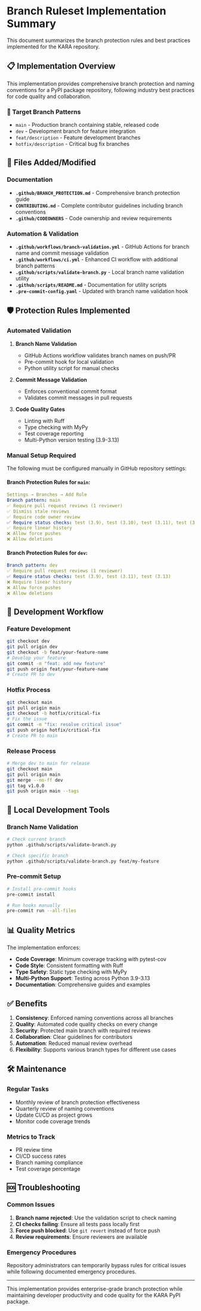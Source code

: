 # Branch Ruleset Implementation Summary

This document summarizes the branch protection rules and best practices implemented for the KARA repository.

## 📋 Implementation Overview

This implementation provides comprehensive branch protection and naming conventions for a PyPI package repository, following industry best practices for code quality and collaboration.

### 🎯 Target Branch Patterns
- `main` - Production branch containing stable, released code
- `dev` - Development branch for feature integration
- `feat/description` - Feature development branches
- `hotfix/description` - Critical bug fix branches

## 📁 Files Added/Modified

### Documentation
- **`.github/BRANCH_PROTECTION.md`** - Comprehensive branch protection guide
- **`CONTRIBUTING.md`** - Complete contributor guidelines including branch conventions
- **`.github/CODEOWNERS`** - Code ownership and review requirements

### Automation & Validation
- **`.github/workflows/branch-validation.yml`** - GitHub Actions for branch name and commit message validation
- **`.github/workflows/ci.yml`** - Enhanced CI workflow with additional branch patterns
- **`.github/scripts/validate-branch.py`** - Local branch name validation utility
- **`.github/scripts/README.md`** - Documentation for utility scripts
- **`.pre-commit-config.yaml`** - Updated with branch name validation hook

## 🛡️ Protection Rules Implemented

### Automated Validation
1. **Branch Name Validation**
   - GitHub Actions workflow validates branch names on push/PR
   - Pre-commit hook for local validation
   - Python utility script for manual checks

2. **Commit Message Validation**
   - Enforces conventional commit format
   - Validates commit messages in pull requests

3. **Code Quality Gates**
   - Linting with Ruff
   - Type checking with MyPy
   - Test coverage reporting
   - Multi-Python version testing (3.9-3.13)

### Manual Setup Required

The following must be configured manually in GitHub repository settings:

#### Branch Protection Rules for `main`:
```yaml
Settings → Branches → Add Rule
Branch pattern: main
✅ Require pull request reviews (1 reviewer)
✅ Dismiss stale reviews
✅ Require code owner review
✅ Require status checks: test (3.9), test (3.10), test (3.11), test (3.12), test (3.13)
✅ Require linear history
❌ Allow force pushes
❌ Allow deletions
```

#### Branch Protection Rules for `dev`:
```yaml
Branch pattern: dev
✅ Require pull request reviews (1 reviewer)
✅ Require status checks: test (3.9), test (3.11), test (3.13)
❌ Require linear history
❌ Allow force pushes
❌ Allow deletions
```

## 🚀 Development Workflow

### Feature Development
```bash
git checkout dev
git pull origin dev
git checkout -b feat/your-feature-name
# Develop your feature
git commit -m "feat: add new feature"
git push origin feat/your-feature-name
# Create PR to dev
```

### Hotfix Process
```bash
git checkout main
git pull origin main
git checkout -b hotfix/critical-fix
# Fix the issue
git commit -m "fix: resolve critical issue"
git push origin hotfix/critical-fix
# Create PR to main
```

### Release Process
```bash
# Merge dev to main for release
git checkout main
git pull origin main
git merge --no-ff dev
git tag v1.0.0
git push origin main --tags
```

## 🔧 Local Development Tools

### Branch Name Validation
```bash
# Check current branch
python .github/scripts/validate-branch.py

# Check specific branch
python .github/scripts/validate-branch.py feat/my-feature
```

### Pre-commit Setup
```bash
# Install pre-commit hooks
pre-commit install

# Run hooks manually
pre-commit run --all-files
```

## 📊 Quality Metrics

The implementation enforces:
- **Code Coverage**: Minimum coverage tracking with pytest-cov
- **Code Style**: Consistent formatting with Ruff
- **Type Safety**: Static type checking with MyPy  
- **Multi-Python Support**: Testing across Python 3.9-3.13
- **Documentation**: Comprehensive guides and examples

## ✅ Benefits

1. **Consistency**: Enforced naming conventions across all branches
2. **Quality**: Automated code quality checks on every change
3. **Security**: Protected main branch with required reviews
4. **Collaboration**: Clear guidelines for contributors
5. **Automation**: Reduced manual review overhead
6. **Flexibility**: Supports various branch types for different use cases

## 🛠️ Maintenance

### Regular Tasks
- Monthly review of branch protection effectiveness
- Quarterly review of naming conventions
- Update CI/CD as project grows
- Monitor code coverage trends

### Metrics to Track
- PR review time
- CI/CD success rates
- Branch naming compliance
- Test coverage percentage

## 🆘 Troubleshooting

### Common Issues
1. **Branch name rejected**: Use the validation script to check naming
2. **CI checks failing**: Ensure all tests pass locally first
3. **Force push blocked**: Use `git revert` instead of force push
4. **Review requirements**: Ensure reviewers are available

### Emergency Procedures
Repository administrators can temporarily bypass rules for critical issues while following documented emergency procedures.

---

This implementation provides enterprise-grade branch protection while maintaining developer productivity and code quality for the KARA PyPI package.